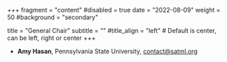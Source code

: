+++
fragment = "content"
#disabled = true
date = "2022-08-09"
weight = 50
#background = "secondary"

title = "General  Chair"
subtitle = ""
#title_align = "left" # Default is center, can be left,  right or center
+++

- **Amy Hasan**, Pennsylvania State University, [contact@satml.org](mailto:contact@satml.org)